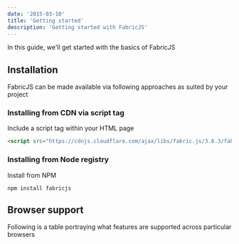 ```yaml
---
date: '2015-03-10'
title: 'Getting started'
description: 'Getting started with FabricJS'
---
```


In this guide, we'll get started with the basics of FabricJS

## Installation

FabricJS can be made available via following approaches as suited by your project

### Installing from CDN via script tag

Include a script tag within your HTML page

```html
<script src="https://cdnjs.cloudflare.com/ajax/libs/fabric.js/3.6.3/fabric.min.js"></script>
```

### Installing from Node registry

Install from NPM

```shell
npm install fabricjs
```

## Browser support

Following is a table portraying what features are supported across particular browsers
